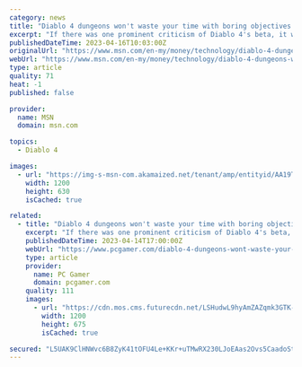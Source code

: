 ```yaml
---
category: news
title: "Diablo 4 dungeons won't waste your time with boring objectives and dead ends when it launches this June"
excerpt: "If there was one prominent criticism of Diablo 4's beta, it was the lack of dungeon variety and the monotony of the objectives within them. Blizzard published a blog post today that looks a lot like ..."
publishedDateTime: 2023-04-16T10:03:00Z
originalUrl: "https://www.msn.com/en-my/money/technology/diablo-4-dungeons-won-t-waste-your-time-with-boring-objectives-and-dead-ends-when-it-launches-this-june/ar-AA19SHdR"
webUrl: "https://www.msn.com/en-my/money/technology/diablo-4-dungeons-won-t-waste-your-time-with-boring-objectives-and-dead-ends-when-it-launches-this-june/ar-AA19SHdR"
type: article
quality: 71
heat: -1
published: false

provider:
  name: MSN
  domain: msn.com

topics:
  - Diablo 4

images:
  - url: "https://img-s-msn-com.akamaized.net/tenant/amp/entityid/AA19T1eQ.img?h=630&w=1200&m=6&q=60&o=t&l=f&f=jpg"
    width: 1200
    height: 630
    isCached: true

related:
  - title: "Diablo 4 dungeons won't waste your time with boring objectives and dead ends when it launches this June"
    excerpt: "If there was one prominent criticism of Diablo 4's beta, it was the lack of dungeon variety and the monotony of the objectives within them. Blizzard published a blog post today that looks a lot like patch notes for Diablo 4's June 6 release."
    publishedDateTime: 2023-04-14T17:00:00Z
    webUrl: "https://www.pcgamer.com/diablo-4-dungeons-wont-waste-your-time-with-boring-objectives-and-dead-ends-when-it-launches-this-june/"
    type: article
    provider:
      name: PC Gamer
      domain: pcgamer.com
    quality: 111
    images:
      - url: "https://cdn.mos.cms.futurecdn.net/LSHudwL9hyAmZAZqmk3GTK-1200-80.jpg"
        width: 1200
        height: 675
        isCached: true

secured: "L5UAK9ClHNWvc6B8ZyK41tOFU4Le+KKr+uTMwRX230LJoEAas2Ovs5CaadoStInnbyidML6fkB+fXbRimpT41BH8FowRmjOxiLMtVwFulqVTucU2ZWZf5F3eHq6i79gepx/62er5mMTmKHZKez14E64PYSxLShFDhzyYLJaGMllKGP4vKFrCkOfljSVEyqAfQVWZjnweQ1Wl3bREvpnJ9g48PuJR1vSuiBBLE3Euq7juIXLq3DHJtQs8tuebAKAzlWSHRWyIOUeEJW3uwaOawSHe44R8U2qLVIOW2IlKK9B+U+5zGSgee/yC0G0JN7Ae8P7rxeyxWg5X2R5bsKwMCbwVpbL7D1qdq8GlhlIhLc4=;QviCawrQPDv8PpboxBKKRA=="
---
```


